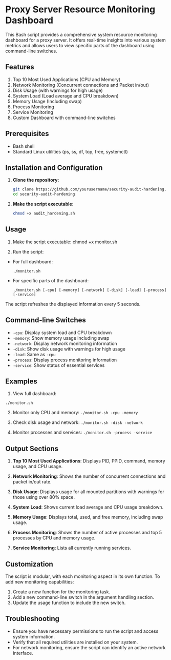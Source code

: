 # Proxy Server Resource Monitoring Dashboard

This Bash script provides a comprehensive system resource monitoring dashboard for a proxy server. It offers real-time insights into various system metrics and allows users to view specific parts of the dashboard using command-line switches.

## Features

1. Top 10 Most Used Applications (CPU and Memory)
2. Network Monitoring (Concurrent connections and Packet in/out)
3. Disk Usage (with warnings for high usage)
4. System Load (Load average and CPU breakdown)
5. Memory Usage (Including swap)
6. Process Monitoring
7. Service Monitoring
8. Custom Dashboard with command-line switches

## Prerequisites

- Bash shell
- Standard Linux utilities (ps, ss, df, top, free, systemctl)

## Installation and Configuration

1. **Clone the repository:**
   ```bash
   git clone https://github.com/yourusername/security-audit-hardening.git
   cd security-audit-hardening
   ```

2. **Make the script executable:**
   ```bash
   chmod +x audit_hardening.sh
   ```

## Usage

1. Make the script executable:
chmod +x monitor.sh

2. Run the script:

- For full dashboard:
  ```
  ./monitor.sh
  ```

- For specific parts of the dashboard:
  ```
  ./monitor.sh [-cpu] [-memory] [-network] [-disk] [-load] [-process] [-service]
  ```

The script refreshes the displayed information every 5 seconds.

## Command-line Switches

- `-cpu`: Display system load and CPU breakdown
- `-memory`: Show memory usage including swap
- `-network`: Display network monitoring information
- `-disk`: Show disk usage with warnings for high usage
- `-load`: Same as `-cpu`
- `-process`: Display process monitoring information
- `-service`: Show status of essential services

## Examples

1. View full dashboard:

`./monitor.sh`  

2. Monitor only CPU and memory:
`./monitor.sh -cpu -memory`


3. Check disk usage and network:
`./monitor.sh -disk -network`

4. Monitor processes and services:
`./monitor.sh -process -service`

## Output Sections

1. **Top 10 Most Used Applications**: Displays PID, PPID, command, memory usage, and CPU usage.

2. **Network Monitoring**: Shows the number of concurrent connections and packet in/out rate.

3. **Disk Usage**: Displays usage for all mounted partitions with warnings for those using over 80% space.

4. **System Load**: Shows current load average and CPU usage breakdown.

5. **Memory Usage**: Displays total, used, and free memory, including swap usage.

6. **Process Monitoring**: Shows the number of active processes and top 5 processes by CPU and memory usage.

7. **Service Monitoring**: Lists all currently running services.

## Customization

The script is modular, with each monitoring aspect in its own function. To add new monitoring capabilities:

1. Create a new function for the monitoring task.
2. Add a new command-line switch in the argument handling section.
3. Update the usage function to include the new switch.

## Troubleshooting

- Ensure you have necessary permissions to run the script and access system information.
- Verify that all required utilities are installed on your system.
- For network monitoring, ensure the script can identify an active network interface.

